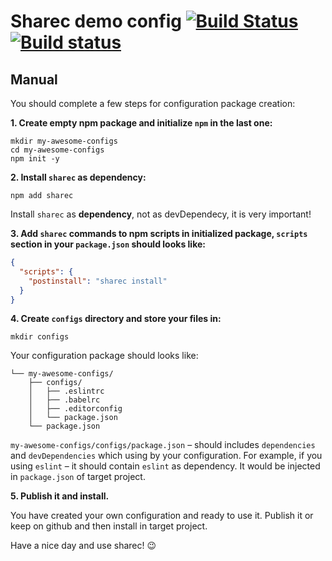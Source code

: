 # Sharec demo config [![Build Status](https://travis-ci.org/lamartire/sharec.svg?branch=master)](https://travis-ci.org/lamartire/sharec) [![Build status](https://ci.appveyor.com/api/projects/status/mjtiauhp4xmvr9w7/branch/master?svg=true)](https://ci.appveyor.com/project/lamartire/sharec/branch/master)

## Manual

You should complete a few steps for configuration package creation:

**1. Create empty npm package and initialize `npm` in the last one:**

```shell
mkdir my-awesome-configs
cd my-awesome-configs
npm init -y
```

**2. Install `sharec` as dependency:**

```shell
npm add sharec
```

Install `sharec` as **dependency**, not as devDependecy, it is very important!

**3. Add `sharec` commands to npm scripts in initialized package, `scripts` section in your
`package.json` should looks like:**

```json
{
  "scripts": {
    "postinstall": "sharec install"
  }
}
```

**4. Create `configs` directory and store your files in:**

```shell
mkdir configs
```

Your configuration package should looks like:

```
└── my-awesome-configs/
    ├── configs/
    │   ├── .eslintrc
    │   ├── .babelrc
    │   ├── .editorconfig
    │   └── package.json
    └── package.json
```

`my-awesome-configs/configs/package.json` – should includes `dependencies` and `devDependencies`
which using by your configuration. For example, if you using `eslint` – it should contain `eslint`
as dependency. It would be injected in `package.json` of target project.

**5. Publish it and install.**

You have created your own configuration and ready to use it. Publish it or keep on github and then
install in target project.

Have a nice day and use sharec! 😉
